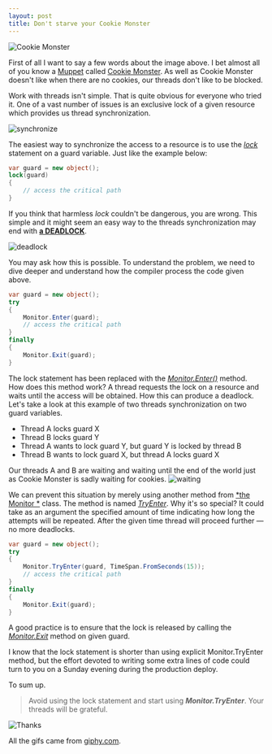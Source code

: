 ```yaml
---
layout: post
title: Don't starve your Cookie Monster
---
```


![Cookie Monster](https://media.giphy.com/media/9D59CDcFYY9zakkTZe/giphy.gif)

First of all I want to say a few words about the image above. I bet almost all of you know a [Muppet](https://en.wikipedia.org/wiki/The_Muppets) called [Cookie Monster](https://en.wikipedia.org/wiki/Cookie_Monster). As well as Cookie Monster doesn't like when there are no cookies, our threads don't like to be blocked.

Work with threads isn't simple. That is quite obvious for everyone who tried it. One of a vast number of issues is an exclusive lock of a given resource which provides us thread synchronization.

![synchronize](https://media.giphy.com/media/69FpUKMjZ1er2lc5AZ/giphy.gif)

The easiest way to synchronize the access to a resource is to use the [*lock*](https://docs.microsoft.com/en-us/dotnet/csharp/language-reference/keywords/lock-statement) statement on a guard variable. Just like the example below:

```csharp
var guard = new object();
lock(guard)
{
    // access the critical path
}
```

If you think that harmless *lock* couldn't be dangerous, you are wrong. This simple and it might seem an easy way to the threads synchronization may end with [**a DEADLOCK**](https://en.wikipedia.org/wiki/Deadlock).

![deadlock](https://media.giphy.com/media/3o7TKqnMdPFGtzD6zm/giphy.gif)

You may ask how this is possible. To understand the problem, we need to dive deeper and understand how the compiler process the code given above. 

```csharp
var guard = new object();
try
{
    Monitor.Enter(guard);
    // access the critical path
}
finally
{
    Monitor.Exit(guard);
}
```

The lock statement has been replaced with the [*Monitor.Enter()*](https://docs.microsoft.com/en-us/dotnet/api/system.threading.monitor.enter?view=netframework-4.7.2) method. How does this method work? A thread requests the lock on a resource and waits until the access will be obtained. How this can produce a deadlock. Let's take a look at this example of two threads synchronization on two guard variables.
- Thread A locks guard X
- Thread B locks guard Y
- Thread A wants to lock guard Y, but guard Y is locked by thread B
- Thread B wants to lock guard X, but thread A locks guard X


Our threads A and B are waiting and waiting until the end of the world just as Cookie Monster is sadly waiting for cookies.
![waiting](https://media.giphy.com/media/o5oLImoQgGsKY/giphy.gif)


We can prevent this situation by merely using another method from [*the Monitor *](https://docs.microsoft.com/en-us/dotnet/api/system.threading.monitor?view=netframework-4.7.2) class. The method is named [*TryEnter*](https://docs.microsoft.com/en-us/dotnet/api/system.threading.monitor.tryenter?view=netframework-4.7.2). Why it's so special? It could take as an argument the specified amount of time indicating how long the attempts will be repeated. After the given time thread will proceed further — no more deadlocks. 

```csharp
var guard = new object();
try
{
    Monitor.TryEnter(guard, TimeSpan.FromSeconds(15));
    // access the critical path
}
finally
{
    Monitor.Exit(guard);
}
```

A good practice is to ensure that the lock is released by calling the [*Monitor.Exit*](https://docs.microsoft.com/en-us/dotnet/api/system.threading.monitor.exit?view=netframework-4.7.2) method on given guard.

I know that the lock statement is shorter than using explicit Monitor.TryEnter method, but the effort devoted to writing some extra lines of code could turn to you on a Sunday evening during the production deploy.

To sum up.

> Avoid using the lock statement and start using ***Monitor.TryEnter***. Your threads will be grateful.


![Thanks](https://media.giphy.com/media/lD76yTC5zxZPG/giphy.gif)

All the gifs came from [giphy.com](https://giphy.com/).

